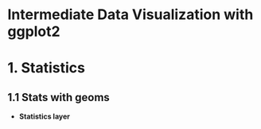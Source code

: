 Intermediate Data Visualization with ggplot2
=============================================

# 1. Statistics

## 1.1 Stats with geoms

* **Statistics layer**

